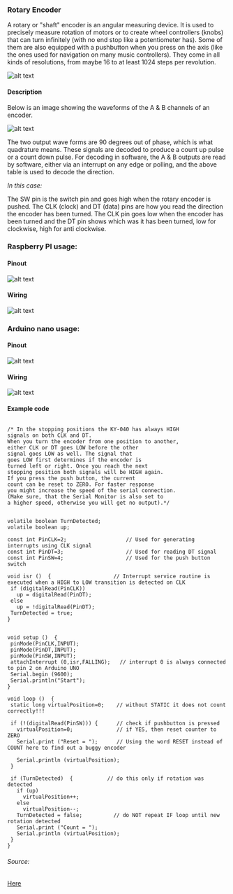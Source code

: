 ### Rotary Encoder

A rotary or "shaft" encoder is an angular measuring device. It is used to precisely measure rotation of motors or to create wheel controllers (knobs) that can turn infinitely (with no end stop like a potentiometer has). Some of them are also equipped with a pushbutton when you press on the axis (like the ones used for navigation on many music controllers). They come in all kinds of resolutions, from maybe 16 to at least 1024 steps per revolution.

![alt text](img/encoder.jpg)

#### Description

Below is an image showing the waveforms of the A & B channels of an encoder.

![alt text](img/encoder2.gif)

The two output wave forms are 90 degrees out of phase, which is what quadrature means. These signals are decoded to produce a count up pulse or a count down pulse. For decoding in software, the A & B outputs are read by software, either via an interrupt on any edge or polling, and the above table is used to decode the direction.

*In this case:*

The SW pin is the switch pin and goes high when the rotary encoder is pushed.
The CLK (clock) and DT (data) pins are how you read the direction the encoder has been turned. The CLK pin goes low when the encoder has been turned and the DT pin shows which was it has been turned, low for clockwise, high for anti clockwise.

### Raspberry PI usage:

#### Pinout

![alt text](img/pir2.jpg)

#### Wiring

![alt text](img/encoder3.png)

### Arduino nano usage:

#### Pinout

![alt text](img/arduino_pinout.png)

#### Wiring

![alt text](img/arenc.png)

#### Example code
```

/* In the stopping positions the KY-040 has always HIGH
signals on both CLK and DT.
When you turn the encoder from one position to another,
either CLK or DT goes LOW before the other
signal goes LOW as well. The signal that
goes LOW first determines if the encoder is
turned left or right. Once you reach the next
stopping position both signals will be HIGH again.
If you press the push button, the current
count can be reset to ZERO. For faster response
you might increase the speed of the serial connection.
(Make sure, that the Serial Monitor is also set to
a higher speed, otherwise you will get no output).*/


volatile boolean TurnDetected;
volatile boolean up;

const int PinCLK=2;                   // Used for generating interrupts using CLK signal
const int PinDT=3;                    // Used for reading DT signal
const int PinSW=4;                    // Used for the push button switch

void isr ()  {                    // Interrupt service routine is executed when a HIGH to LOW transition is detected on CLK
 if (digitalRead(PinCLK))
   up = digitalRead(PinDT);
 else
   up = !digitalRead(PinDT);
 TurnDetected = true;
}


void setup ()  {
 pinMode(PinCLK,INPUT);
 pinMode(PinDT,INPUT);  
 pinMode(PinSW,INPUT);
 attachInterrupt (0,isr,FALLING);   // interrupt 0 is always connected to pin 2 on Arduino UNO
 Serial.begin (9600);
 Serial.println("Start");
}

void loop ()  {
 static long virtualPosition=0;    // without STATIC it does not count correctly!!!

 if (!(digitalRead(PinSW))) {      // check if pushbutton is pressed
   virtualPosition=0;              // if YES, then reset counter to ZERO
   Serial.print ("Reset = ");      // Using the word RESET instead of COUNT here to find out a buggy encoder

   Serial.println (virtualPosition);
 }  

 if (TurnDetected)  {		    // do this only if rotation was detected
   if (up)
     virtualPosition++;
   else
     virtualPosition--;
   TurnDetected = false;          // do NOT repeat IF loop until new rotation detected
   Serial.print ("Count = ");  
   Serial.println (virtualPosition);
 }
}
```
###### Source:
[Here](http://arduino.cc)
